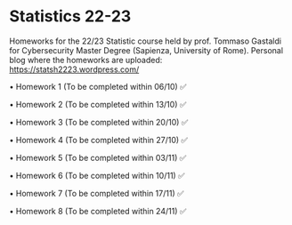# Statistics 22-23
Homeworks for the 22/23 Statistic course held by prof. Tommaso Gastaldi for Cybersecurity Master Degree (Sapienza, University of Rome).
Personal blog where the homeworks are uploaded: https://statsh2223.wordpress.com/

• Homework 1 (To be completed within 06/10) ✅

• Homework 2 (To be completed within 13/10) ✅

• Homework 3 (To be completed within 20/10) ✅

• Homework 4 (To be completed within 27/10) ✅

• Homework 5 (To be completed within 03/11) ✅

• Homework 6 (To be completed within 10/11) ✅

• Homework 7 (To be completed within 17/11) ✅

• Homework 8 (To be completed within 24/11) ✅
